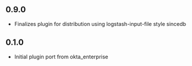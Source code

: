 ## 0.9.0
  - Finalizes plugin for distribution using logstash-input-file style sincedb
## 0.1.0
  - Initial plugin port from okta_enterprise
